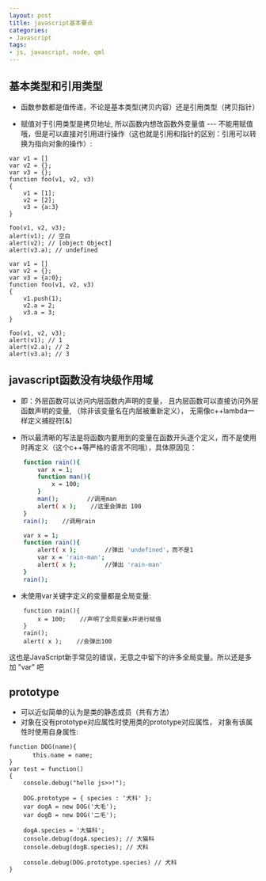 ```yaml
---
layout: post
title: javascript基本要点
categories:
- Javascript
tags:
- js, javascript, node, qml 
---
```


## 基本类型和引用类型
*  函数参数都是值传递，不论是基本类型(拷贝内容）还是引用类型（拷贝指针）

*  赋值对于引用类型是拷贝地址, 所以函数内想改函数外变量值 --- 不能用赋值哦，但是可以直接对引用进行操作（这也就是引用和指针的区别：引用可以转换为指向对象的操作）:

```
var v1 = []
var v2 = {};
var v3 = {};
function foo(v1, v2, v3)
{
    v1 = [1];
    v2 = [2];
    v3 = {a:3}
}

foo(v1, v2, v3);
alert(v1); // 空白
alert(v2); // [object Object]
alert(v3.a); // undefined
```

```
var v1 = []
var v2 = {};
var v3 = {a:0};
function foo(v1, v2, v3)
{
    v1.push(1);
    v2.a = 2;
    v3.a = 3;
}

foo(v1, v2, v3);
alert(v1); // 1
alert(v2.a); // 2
alert(v3.a); // 3
```

## javascript函数没有块级作用域

* 即：外层函数可以访问内层函数内声明的变量， 且内层函数可以直接访问外层函数声明的变量, （除非该变量名在内层被重新定义）， 无需像c++lambda一样定义捕捉符[&]

*  所以最清晰的写法是将函数内要用到的变量在函数开头逐个定义，而不是使用时再定义（这个c++等严格的语言不同哦），具体原因见：

```sh
    function rain(){
        var x = 1;
        function man(){
            x = 100;
        }
        man();        //调用man
        alert( x );    //这里会弹出 100
    }
    rain();    //调用rain
```

```sh
    var x = 1;
    function rain(){
        alert( x );        //弹出 'undefined'，而不是1
        var x = 'rain-man';
        alert( x );        //弹出 'rain-man'
    }
    rain();
```

* 未使用var关键字定义的变量都是全局变量:

```
    function rain(){
        x = 100;    //声明了全局变量x并进行赋值
    }
    rain();
    alert( x );    //会弹出100
```

这也是JavaScript新手常见的错误，无意之中留下的许多全局变量。所以还是多加 "var" 吧

## prototype

*  可以近似简单的认为是类的静态成员（共有方法）
*  对象在没有prototype对应属性时使用类的prototype对应属性， 对象有该属性时使用自身属性:

```
function DOG(name){
　　　　this.name = name;
}
var test = function()
{
    console.debug("hello js>>!");

    DOG.prototype = { species : '犬科' };
    var dogA = new DOG('大毛');
    var dogB = new DOG('二毛');

    dogA.species = '大猫科';
    console.debug(dogA.species); // 大猫科
    console.debug(dogB.species); // 犬科

    console.debug(DOG.prototype.species) // 犬科
}
```
